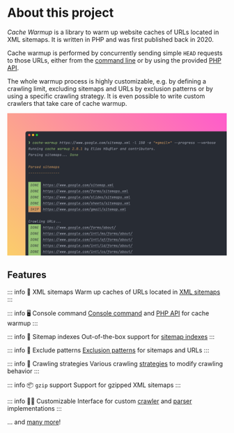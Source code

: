 # About this project

*Cache Warmup* is a library to warm up website caches of URLs
located in XML sitemaps. It is written in PHP and was first published back in 2020.

Cache warmup is performed by concurrently sending simple `HEAD` requests to those
URLs, either from the [command line](installation.md) or by using the provided
[PHP API](api/index.md).

The whole warmup process is highly customizable, e.g. by defining a crawling limit,
excluding sitemaps and URLs by exclusion patterns or by using a specific crawling
strategy. It is even possible to write custom crawlers that take care of cache warmup.

![Screenshot](img/screenshot.png)

## Features

::: info 🚀 XML sitemaps
Warm up caches of URLs located in [XML sitemaps](config-reference/sitemaps.md)
:::

::: info 🖥️ Console command
[Console command](installation.md) and [PHP API](api/index.md) for cache warmup
:::

::: info 🔀 Sitemap indexes
Out-of-the-box support for [sitemap indexes](https://www.sitemaps.org/protocol.html#index)
:::

::: info 🎯 Exclude patterns
[Exclusion patterns](config-reference/exclude.md) for sitemaps and URLs
:::

::: info 🧪 Crawling strategies
Various crawling [strategies](config-reference/strategy.md) to modify crawling behavior
:::

::: info 📦 `gzip` support
Support for gzipped XML sitemaps
:::

::: info 🧑‍💻 Customizable
Interface for custom [crawler](api/index.md#crawler) and
[parser](api/index.md#parser) implementations
:::

… and [many more](config-reference/index.md)!
